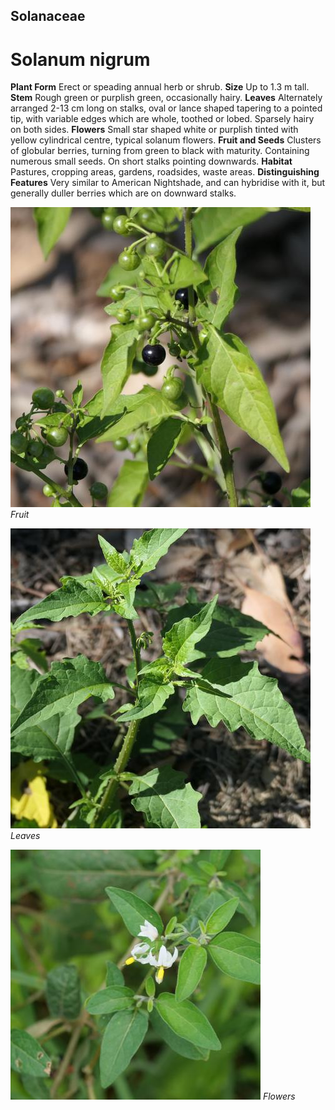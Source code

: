 ## Solanaceae
# Solanum nigrum
 **Plant Form** Erect or speading annual herb or shrub. **Size** Up to 1.3 m tall. **Stem** Rough green or purplish green, occasionally hairy. **Leaves** Alternately arranged 2-13 cm long on stalks, oval or lance shaped tapering to a pointed tip, with variable edges which are whole, toothed or lobed. Sparsely hairy on both sides. **Flowers** Small star shaped white or purplish tinted with yellow cylindrical centre, typical solanum flowers. **Fruit and Seeds** Clusters of globular berries, turning from green to black with maturity. Containing numerous small seeds. On short stalks pointing downwards. **Habitat** Pastures, cropping areas, gardens, roadsides, waste areas. **Distinguishing Features** Very similar to American Nightshade, and can hybridise with it, but generally duller berries which are on downward stalks.


![Fruit](105227_P1245413.jpg)
 *Fruit* 

![Leaves](104392_P1234207.jpg)
 *Leaves* 

![Flowers](64922_P1042475.jpg)
 *Flowers* 

